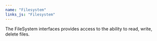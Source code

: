 ```yaml
---
name: "Filesystem"
links_js: "Filesystem"
---
```

The FileSystem interfaces provides access to the ability to read, write, delete files.

